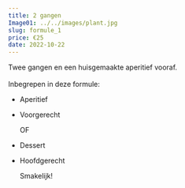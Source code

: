 ```yaml
---
title: 2 gangen
Image01: ../../images/plant.jpg
slug: formule_1
price: €25
date: 2022-10-22
---
```

Twee gangen en een huisgemaakte aperitief vooraf.\
<br/> 
Inbegrepen in deze formule:

* A﻿peritief
* Voorgerecht

  O﻿F
* Dessert
* H﻿oofdgerecht

  S﻿makelijk!